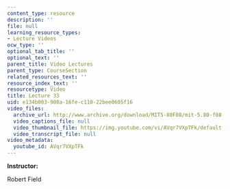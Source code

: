 ```yaml
---
content_type: resource
description: ''
file: null
learning_resource_types:
- Lecture Videos
ocw_type: ''
optional_tab_title: ''
optional_text: ''
parent_title: Video Lectures
parent_type: CourseSection
related_resources_text: ''
resource_index_text: ''
resourcetype: Video
title: Lecture 33
uid: e134b003-908a-16fe-c110-22bee0605f16
video_files:
  archive_url: http://www.archive.org/download/MIT5-80F08/mit-5.80-f08-lec33_300k.mp4
  video_captions_file: null
  video_thumbnail_file: https://img.youtube.com/vi/AVqr7VXpTFk/default.jpg
  video_transcript_file: null
video_metadata:
  youtube_id: AVqr7VXpTFk
---
```


**Instructor:**

Robert Field